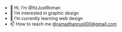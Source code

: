 - 👋 Hi, I’m @ItzJustRoman
- 👀 I’m interested in graphic design
- 🌱 I’m currently learning web design
- 📫 How to reach me @ramadhanrusli00@gmail.com

<!---
ItzJustRoman/ItzJustRoman is a ✨ special ✨ repository because its `README.md` (this file) appears on your GitHub profile.
You can click the Preview link to take a look at your changes.
--->
